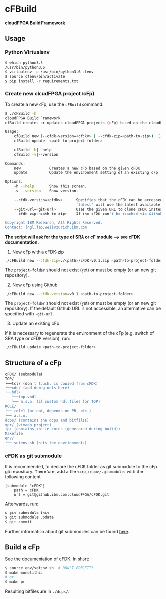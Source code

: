 cFBuild
==============
**cloudFPGA Build Framework**


Usage
-------------

### Python Virtualenv
```bash
$ which python3.6
/usr/bin/python3.6
$ virtualenv -p /usr/bin/python3.6 cfenv
$ source cfenv/bin/activate
$ pip install -r requirements.txt
```

### Create new cloudFPGA project (cFp)

To create a new cFp, use the `cFBuild` command:
```bash
$ ./cFBuild -h
cloudFPGA Build Framework
cfBuild creates or updates cloudFPGA projects (cFp) based on the cloudFPGA Development Kit (cFDK).

Usage: 
    cfBuild new (--cfdk-version=<cfdkv> | --cfdk-zip=<path-to-zip>)  [--git-url=<git-url>] <path-to-project-folder>
    cfBuild update  <path-to-project-folder>
    
    cfBuild -h|--help
    cfBuild -v|--version

Commands:
    new             Creates a new cFp based on the given cFDK
    update          Update the environment setting of an existing cFp

Options:
    -h --help       Show this screen.
    -v --version    Show version.
    
    --cfdk-version=<cfdkv>      Specifies that the cFDK can be accessed via Github and with cFDK-version should be used.
                                'latest' will use the latest available version.
    --git-url=<git-url>         Uses the given URL to clone cFDK instead the default.
    --cfdk-zip=<path-to-zip>    If the cFDK can't be reached via Github, a zip can be used.

Copyright IBM Research, All Rights Reserved.
Contact: {ngl,fab,wei}@zurich.ibm.com
```

**The script will ask for the type of SRA or cF module --> see cFDK documentation.**

1. New cFp with a cFDK-zip

```bash
./cFBuild new --cfdk-zip=./<path>/cFDK-v0.1.zip <path-to-project-folder>
```
The `project-folder` should not exist (yet) or must be empty (or an new git repository).

2. New cFp using Github

```bash
./cFBuild new --cfdk-version=v0.1 <path-to-project-folder>
```
The `project-folder` should not exist (yet) or must be empty (or an new git repository).
If the default Github URL is not accessible, an alternative can be specified with `-git-url`.

3. Update an existing cFp

If it is necessary to regenerate the environment of the cFp (e.g. switch of SRA type or cFDK version), run:
```bash
./cFBuild update <path-to-project-folder>
```

Structure of a cFp
--------------

```bash
cFDK/ (submodule)
TOP/
└──tcl/ (don't touch, is copied from cFDK) 
└──xdc/ (add debug nets here)
└──hdl/
   └──top.vhdl
   └── a.s.o. (if custom hdl files for TOP)
ROLE/
└── role1 (or not, depends on PR, etc.)
└── a.s.o.
dcps/ (contains the dcps and bitfiles)
xpr/ (vivado project)
ip/ (contains the IP cores (generated during build))
Makefile
env/
└── setenv.sh (sets the envrionments)
```

### cFDK as git submodule

It is recommended, to declare the cFDK folder as git submodule to the cFp git repository. 
Therefore, add a file `<cFp_repo>/.gitmodules` with the following content:

```config
[submodule "cFDK"]
	path = cFDK
	url = git@github.ibm.com:cloudFPGA/cFDK.git
```

Afterwards, run: 

```bash
$ git submodule init
$ git submodule update
$ git commit
```

Further information about git submodules can be found [here](https://git-scm.com/book/en/v2/Git-Tools-Submodules).

Build a cFp
----------------

See the documentation of cFDK.
In short:
```bash
$ source env/setenv.sh  # DON'T FORGETT!
$ make monolithic
# or 
$ make pr
```

Resulting bitfiles are in `./dcps/`.


